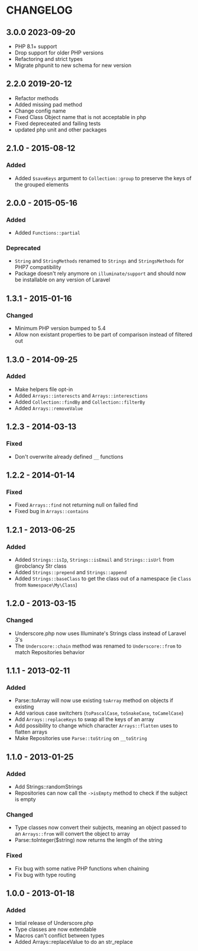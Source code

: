 # CHANGELOG

## 3.0.0 2023-09-20

- PHP 8.1+ support
- Drop support for older PHP versions
- Refactoring and strict types
- Migrate phpunit to new schema for new version

## 2.2.0 2019-20-12
- Refactor methods
- Added missing pad method
- Change config name
- Fixed Class Object name that is not acceptable in php
- Fixed depreceated and failing tests
- updated php unit and other packages

## 2.1.0 - 2015-08-12

### Added

- Added `$saveKeys` argument to `Collection::group` to preserve the keys of the grouped elements

## 2.0.0 - 2015-05-16

### Added

- Added `Functions::partial`

### Deprecated

- `String` and `StringMethods` renamed to `Strings` and `StringsMethods` for PHP7 compatibility
- Package doesn't rely anymore on `illuminate/support` and should now be installable on any version of Laravel

## 1.3.1 - 2015-01-16

### Changed
- Minimum PHP version bumped to 5.4
- Allow non existant properties to be part of comparison instead of filtered out

## 1.3.0 - 2014-09-25

### Added
- Make helpers file opt-in
- Added `Arrays::interescts` and `Arrays::interesctions`
- Added `Collection::findBy` and `Collection::filterBy`
- Added `Arrays::removeValue`

## 1.2.3 - 2014-03-13

### Fixed
- Don't overwrite already defined `__` functions

## 1.2.2 - 2014-01-14

### Fixed
- Fixed `Arrays::find` not returning null on failed find
- Fixed bug in `Arrays::contains`

## 1.2.1 - 2013-06-25

### Added
- Added `Strings::isIp`, `Strings::isEmail` and `Strings::isUrl` from @robclancy Str class
- Added `Strings::prepend` and `Strings::append`
- Added `Strings::baseClass` to get the class out of a namespace (ie `Class` from `Namespace\My\Class`)

## 1.2.0 - 2013-03-15

### Changed
- Underscore.php now uses Illuminate's Strings class instead of Laravel 3's
- The `Underscore::chain` method was renamed to `Underscore::from` to match Repositories behavior

## 1.1.1 - 2013-02-11

### Added
- Parse::toArray will now use existing `toArray` method on objects if existing
- Add various case switchers (`toPascalCase`, `toSnakeCase`, `toCamelCase`)
- Add `Arrays::replaceKeys` to swap all the keys of an array
- Add possibility to change which character `Arrays::flatten` uses to flatten arrays
- Make Repositories use `Parse::toString` on `__toString`

## 1.1.0 - 2013-01-25

### Added
- Add Strings::randomStrings
- Repositories can now call the `->isEmpty` method to check if the subject is empty

### Changed
- Type classes now convert their subjects, meaning an object passed to an `Arrays::from` will convert the object to array
- Parse::toInteger($string) now returns the length of the string

### Fixed
- Fix bug with some native PHP functions when chaining
- Fix bug with type routing

## 1.0.0 - 2013-01-18

### Added
- Intial release of Underscore.php
- Type classes are now extendable
- Macros can't conflict between types
- Added Arrays::replaceValue to do an str_replace

[2.0.0]: https://github.com/Anahkiasen/underscore-php/compare/1.3.1...2.0.0
[1.3.1]: https://github.com/Anahkiasen/underscore-php/compare/1.3.0...1.3.1
[1.3.0]: https://github.com/Anahkiasen/underscore-php/compare/1.2.3...1.3.0
[1.2.3]: https://github.com/Anahkiasen/underscore-php/compare/1.2.2...1.2.3
[1.2.2]: https://github.com/Anahkiasen/underscore-php/compare/1.2.1...1.2.2
[1.2.1]: https://github.com/Anahkiasen/underscore-php/compare/1.2.0...1.2.1
[1.2.0]: https://github.com/Anahkiasen/underscore-php/compare/1.1.1...1.2.0
[1.1.1]: https://github.com/Anahkiasen/underscore-php/compare/1.1.0...1.1.1
[1.1.0]: https://github.com/Anahkiasen/underscore-php/compare/1.0.0...1.1.0
[1.0.0]: https://github.com/Anahkiasen/underscore-php/compare/1.0.0...1.0.0
